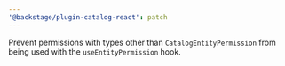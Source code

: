 ```yaml
---
'@backstage/plugin-catalog-react': patch
---
```


Prevent permissions with types other than `CatalogEntityPermission` from being used with the `useEntityPermission` hook.
